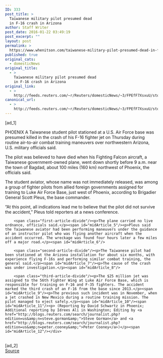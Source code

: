 ```yaml
---
ID: 333
post_title: >
  Taiwanese military pilot presumed dead
  in F-16 crash in Arizona
author: Staff Writer
post_date: 2016-01-22 03:49:19
post_excerpt: ""
layout: post
permalink: >
  https://www.whenitson.com/taiwanese-military-pilot-presumed-dead-in-f-16-crash-in-arizona/
published: true
original_cats:
  - domesticNews
original_title:
  - >
    Taiwanese military pilot presumed dead
    in F-16 crash in Arizona
original_link:
  - >
    http://feeds.reuters.com/~r/Reuters/domesticNews/~3/FPEfF7XsxuU/story01.htm
canonical_url:
  - >
    http://feeds.reuters.com/~r/Reuters/domesticNews/~3/FPEfF7XsxuU/story01.htm
---
```

 [ad_1]
<br><div id="articleText">
<span id="midArticle_start"/>

<span id="midArticle_0"/><span class="focusParagraph" readability="5"><p><span class="articleLocation">PHOENIX</span> A Taiwanese student pilot stationed at a U.S. Air Force base was presumed killed in the crash of his F-16 fighter jet on Thursday during routine air-to-air combat training maneuvers over northwestern Arizona, U.S. military officials said.</p></span><span id="midArticle_1"/><p>The pilot was believed to have died when his Fighting Falcon aircraft, a Taiwanese government-owned plane, went down shortly before 9 a.m. near the town of Bagdad, about 100 miles (160 km) northwest of Phoenix, the officials said.</p><span id="midArticle_2"/><p>The student aviator, whose name was not immediately released, was among a group of fighter pilots from allied foreign governments assigned for training to Luke Air Force Base, just west of Phoenix, according to Brigadier General Scott Pleus, the base commander.</p><span id="midArticle_3"/><p>“At this point, all indications lead me to believe that the pilot did not survive the accident,” Pleus told reporters at a news conference. </p><span id="midArticle_4"/>
        
        <span class="first-article-divide"/><p>The plane carried no live ordnance, officials said.</p><span id="midArticle_5"/><p>Pleus said the Taiwanese aviator had been performing maneuvers under the guidance of an instructor pilot who was flying another aircraft when the accident occurred. The wreckage was found four hours later a few miles off a major road.</p><span id="midArticle_6"/>
        
        <span class="second-article-divide"/><p>The Taiwanese pilot had been stationed at the Arizona installation for about six months, with experience flying F-16s and performing similar combat training, the general said.</p><span id="midArticle_7"/><p>The cause of the crash was under investigation.</p><span id="midArticle_8"/>
        
        <span class="third-article-divide"/><p>The $25 million jet was assigned to the 56th Fighter Wing at Luke Air Force Base, which is responsible for training on F-16 and F-35 fighters. The accident marked the third crash of an F-16 from the base since 2013.</p><span id="midArticle_9"/><p>The previous such incident was in November, when a jet crashed in New Mexico during a routine training mission. The pilot managed to eject safely.</p><span id="midArticle_10"/><span id="midArticle_11"/><p> (Reporting by David Schwartz in Phoenix; Additional reporting by Idrees Ali in Washington; Editing by <a href="http://blogs.reuters.com/search/journalist.php?edition=us&amp;n=steve.gorman&amp;">Steve Gorman</a> and <a href="http://blogs.reuters.com/search/journalist.php?edition=us&amp;n=peter.cooney&amp;">Peter Cooney</a>)</p><span id="midArticle_12"/></div>
<br>[ad_2]
<br><a href="http://feeds.reuters.com/~r/Reuters/domesticNews/~3/FPEfF7XsxuU/story01.htm">Source </a>